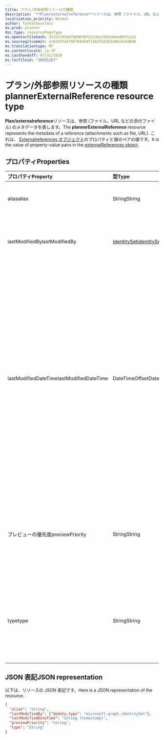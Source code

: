 ```yaml
---
title: プラン/外部参照リソースの種類
description: '**Plan/externalreference**リソースは、参照 (ファイル、URL などの添付ファイル) のメタデータを表します。 これは、externalReferences オブジェクトのプロパティと値のペアの値です。'
localization_priority: Normal
author: TarkanSevilmis
ms.prod: planner
doc_type: resourcePageType
ms.openlocfilehash: d13af293defb09630f23c3be193020eed053ca21
ms.sourcegitcommit: 2c62457e57467b8d50f21b255b553106a9a5d8d6
ms.translationtype: MT
ms.contentlocale: ja-JP
ms.lasthandoff: 07/31/2019
ms.locfileid: "36035267"
---
```

# <a name="plannerexternalreference-resource-type"></a><span data-ttu-id="fb097-104">プラン/外部参照リソースの種類</span><span class="sxs-lookup"><span data-stu-id="fb097-104">plannerExternalReference resource type</span></span>

<span data-ttu-id="fb097-105">**Plan/externalreference**リソースは、参照 (ファイル、URL などの添付ファイル) のメタデータを表します。</span><span class="sxs-lookup"><span data-stu-id="fb097-105">The **plannerExternalReference** resource represents the metadata of a reference (attachments such as file, URL).</span></span> <span data-ttu-id="fb097-106">これは、 [Externalreferences オブジェクト](plannerexternalreferences.md)のプロパティと値のペアの値です。</span><span class="sxs-lookup"><span data-stu-id="fb097-106">It is the value of property-value pairs in the [externalReferences object](plannerexternalreferences.md).</span></span>



## <a name="properties"></a><span data-ttu-id="fb097-107">プロパティ</span><span class="sxs-lookup"><span data-stu-id="fb097-107">Properties</span></span>
| <span data-ttu-id="fb097-108">プロパティ</span><span class="sxs-lookup"><span data-stu-id="fb097-108">Property</span></span>     | <span data-ttu-id="fb097-109">型</span><span class="sxs-lookup"><span data-stu-id="fb097-109">Type</span></span>   |<span data-ttu-id="fb097-110">説明</span><span class="sxs-lookup"><span data-stu-id="fb097-110">Description</span></span>|
|:---------------|:--------|:----------|
|<span data-ttu-id="fb097-111">alias</span><span class="sxs-lookup"><span data-stu-id="fb097-111">alias</span></span>|<span data-ttu-id="fb097-112">String</span><span class="sxs-lookup"><span data-stu-id="fb097-112">String</span></span>|<span data-ttu-id="fb097-113">参照を記述する名前のエイリアス。</span><span class="sxs-lookup"><span data-stu-id="fb097-113">A name alias to describe the reference.</span></span>|
|<span data-ttu-id="fb097-114">lastModifiedBy</span><span class="sxs-lookup"><span data-stu-id="fb097-114">lastModifiedBy</span></span>|[<span data-ttu-id="fb097-115">identitySet</span><span class="sxs-lookup"><span data-stu-id="fb097-115">identitySet</span></span>](identityset.md)|<span data-ttu-id="fb097-116">読み取り専用です。</span><span class="sxs-lookup"><span data-stu-id="fb097-116">Read-only.</span></span> <span data-ttu-id="fb097-117">これを最後に変更するユーザー ID。</span><span class="sxs-lookup"><span data-stu-id="fb097-117">User ID by which this is last modified.</span></span>|
|<span data-ttu-id="fb097-118">lastModifiedDateTime</span><span class="sxs-lookup"><span data-stu-id="fb097-118">lastModifiedDateTime</span></span>|<span data-ttu-id="fb097-119">DateTimeOffset</span><span class="sxs-lookup"><span data-stu-id="fb097-119">DateTimeOffset</span></span>|<span data-ttu-id="fb097-120">読み取り専用。</span><span class="sxs-lookup"><span data-stu-id="fb097-120">Read-only.</span></span> <span data-ttu-id="fb097-121">この時刻が最後に変更された日時。</span><span class="sxs-lookup"><span data-stu-id="fb097-121">Date and time at which this is last modified.</span></span> <span data-ttu-id="fb097-122">Timestamp 型は、ISO 8601 形式を使用して日付と時刻の情報を表し、必ず UTC 時間です。</span><span class="sxs-lookup"><span data-stu-id="fb097-122">The Timestamp type represents date and time information using ISO 8601 format and is always in UTC time.</span></span> <span data-ttu-id="fb097-123">たとえば、2014 年 1 月 1 日午前 0 時 (UTC) は、次のようになります。`'2014-01-01T00:00:00Z'`</span><span class="sxs-lookup"><span data-stu-id="fb097-123">For example, midnight UTC on Jan 1, 2014 would look like this: `'2014-01-01T00:00:00Z'`</span></span>|
|<span data-ttu-id="fb097-124">プレビューの優先度</span><span class="sxs-lookup"><span data-stu-id="fb097-124">previewPriority</span></span>|<span data-ttu-id="fb097-125">String</span><span class="sxs-lookup"><span data-stu-id="fb097-125">String</span></span>|<span data-ttu-id="fb097-126">タスクのプレビューとして参照が表示される相対的な優先順位を設定するために使用します。</span><span class="sxs-lookup"><span data-stu-id="fb097-126">Used to set the relative priority order in which the reference will be shown as a preview on the task.</span></span>|
|<span data-ttu-id="fb097-127">type</span><span class="sxs-lookup"><span data-stu-id="fb097-127">type</span></span>|<span data-ttu-id="fb097-128">String</span><span class="sxs-lookup"><span data-stu-id="fb097-128">String</span></span>|<span data-ttu-id="fb097-129">参照の種類を記述するために使用します。</span><span class="sxs-lookup"><span data-stu-id="fb097-129">Used to describe the type of the reference.</span></span> <span data-ttu-id="fb097-130">種類は`PowerPoint`、、 `Word`、 `Excel`、 `Other`です。</span><span class="sxs-lookup"><span data-stu-id="fb097-130">Types include: `PowerPoint`, `Word`, `Excel`, `Other`.</span></span>|

## <a name="json-representation"></a><span data-ttu-id="fb097-131">JSON 表記</span><span class="sxs-lookup"><span data-stu-id="fb097-131">JSON representation</span></span>
<span data-ttu-id="fb097-132">以下は、リソースの JSON 表記です。</span><span class="sxs-lookup"><span data-stu-id="fb097-132">Here is a JSON representation of the resource.</span></span>

<!-- {
  "blockType": "resource",
  "optionalProperties": [

  ],
  "@odata.type": "microsoft.graph.plannerExternalReference"
}-->

```json
{
  "alias": "String",
  "lastModifiedBy": {"@odata.type": "microsoft.graph.identitySet"},
  "lastModifiedDateTime": "String (timestamp)",
  "previewPriority": "String",
  "type": "String"
}

```

<!-- uuid: 8fcb5dbc-d5aa-4681-8e31-b001d5168d79
2015-10-25 14:57:30 UTC -->
<!-- {
  "type": "#page.annotation",
  "description": "plannerExternalReference resource",
  "keywords": "",
  "section": "documentation",
  "tocPath": ""
}-->
